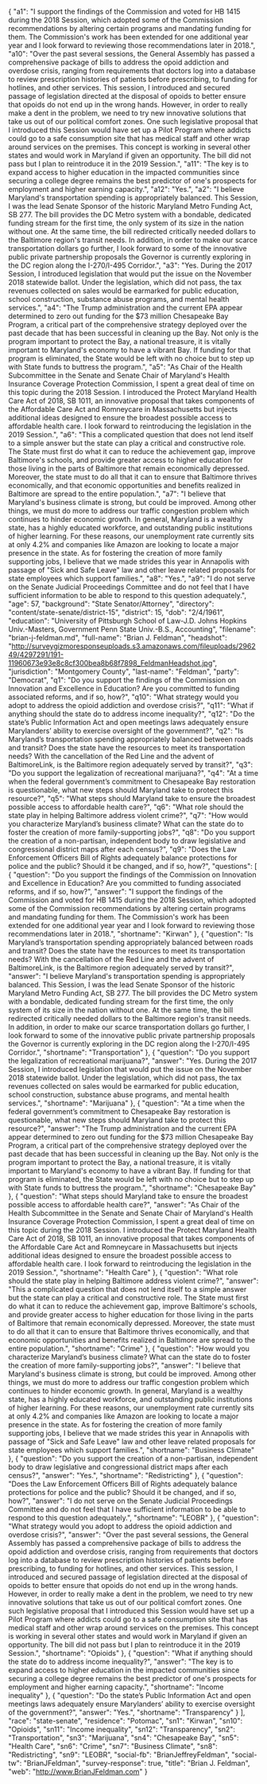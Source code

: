 {
  "a1": "I support the findings of the Commission and voted for HB 1415 during the 2018 Session, which adopted some of the Commission recommendations by altering certain programs and mandating funding for them. The Commission's work has been extended for one additional year year and I look forward to reviewing those recommendations later in 2018.",
  "a10": "Over the past several sessions, the General Assembly has passed a comprehensive package of bills to address the opoid addiction and overdose crisis, ranging from requirements that doctors log into a database to review prescription histories of patients before prescribing, to funding for hotlines, and other services. This session, I introduced and secured passage of legislation directed at the disposal of opoids to better ensure that opoids do not end up in the wrong hands. However, in order to really make a dent in the problem, we need to try new innovative solutions that take us out of our political comfort zones. One such legislative proposal that I introduced this Session would have set up a Pilot Program where addicts could go to a safe consumption site that has medical staff and other wrap around services on the premises. This concept is working in several other states and would work in Maryland if given an opportunity. The bill did not pass but I plan to reintroduce it in the 2019 Session.",
  "a11": "The key is to expand access to higher education in the impacted communities since securing a college degree remains the best predictor of one's prospects for employment and higher earning capacity.",
  "a12": "Yes.",
  "a2": "I believe Maryland's transportation spending is appropriately balanced. This Session, I was the lead Senate Sponsor of the historic Maryland Metro Funding Act, SB 277. The bill provides the DC Metro system with a bondable, dedicated funding stream for the first time, the only system of its size in the nation without one. At the same time, the bill redirected critically needed dollars to the Baltimore region's transit needs. In addition, in order to make our scarce transportation dollars go further, I look forward to some of the innovative public private partnership proposals the Governor is currently exploring in the DC region along the I-270/I-495 Corridor.",
  "a3": "Yes. During the 2017 Session, I introduced legislation that would put the issue on the November 2018 statewide ballot. Under the legislation, which did not pass, the tax revenues collected on sales would be earmarked for public education, school construction, substance abuse programs, and mental health services.",
  "a4": "The Trump administration and the current EPA appear determined to zero out funding for the $73 million Chesapeake Bay Program, a critical part of the comprehensive strategy deployed over the past decade that has been successful in cleaning up the Bay. Not only is the program important to protect the Bay, a national treasure, it is vitally important to Maryland's economy to have a vibrant Bay. If funding for that program is eliminated, the State would be left with no choice but to step up with State funds to buttress the program.",
  "a5": "As Chair of the Health Subcommittee in the Senate and Senate Chair of Maryland's Health Insurance Coverage Protection Commission, I spent a great deal of time on this topic during the 2018 Session. I introduced the Protect Maryland Health Care Act of 2018, SB 1011, an innovative proposal that takes components of the Affordable Care Act and Romneycare in Massachusetts but injects additional ideas designed to ensure the broadest possible access to affordable health care. I look forward to reintroducing the legislation in the 2019 Session.",
  "a6": "This a complicated question that does not lend itself to a simple answer but the state can play a critical and constructive role. The State must first do what it can to reduce the achievement gap, improve Baltimore's schools, and provide greater access to higher education for those living in the parts of Baltimore that remain economically depressed. Moreover, the state must to do all that it can to ensure that Baltimore thrives economically, and that economic opportunities and benefits realized in Baltimore are spread to the entire population.",
  "a7": "I believe that Maryland's business climate is strong, but could be improved. Among other things, we must do more to address our traffic congestion problem which continues to hinder economic growth. In general, Maryland is a wealthy state, has a highly educated workforce, and outstanding public institutions of higher learning. For these reasons, our unemployment rate currently sits at only 4.2% and companies like Amazon are looking to locate a major presence in the state. As for fostering the creation of more family supporting jobs, I believe that we made strides this year in Annapolis with passage of \"Sick and Safe Leave\" law and other leave related proposals for state employees which support families.",
  "a8": "Yes.",
  "a9": "I do not serve on the Senate Judicial Proceedings Committee and do not feel that I have sufficient information to be able to respond to this question adequately.",
  "age": 57,
  "background": "State Senator/Attorney",
  "directory": "content/state-senate/district-15",
  "district": 15,
  "dob": "2/4/1961",
  "education": "University of Pittsburgh School of Law-J.D. Johns Hopkins Univ.-Masters, Government Penn State Univ.-B.S., Accounting",
  "filename": "brian-j-feldman.md",
  "full-name": "Brian J. Feldman",
  "headshot": "http://surveygizmoresponseuploads.s3.amazonaws.com/fileuploads/296249/4297291/191-11960673e93e8c8cf300bea8b68f7898_FeldmanHeadshot.jpg",
  "jurisdiction": "Montgomery County",
  "last-name": "Feldman",
  "party": "Democrat",
  "q1": "Do you support the findings of the Commission on Innovation and Excellence in Education? Are you committed to funding associated reforms, and if so, how?",
  "q10": "What strategy would you adopt to address the opioid addiction and overdose crisis?",
  "q11": "What if anything should the state do to address income inequality?",
  "q12": "Do the state’s Public Information Act and open meetings laws adequately ensure Marylanders’ ability to exercise oversight of the government?",
  "q2": "Is Maryland’s transportation spending appropriately balanced between roads and transit? Does the state have the resources to meet its transportation needs? With the cancellation of the Red Line and the advent of BaltimoreLink, is the Baltimore region adequately served by transit?",
  "q3": "Do you support the legalization of recreational marijuana?",
  "q4": "At a time when the federal government’s commitment to Chesapeake Bay restoration is questionable, what new steps should Maryland take to protect this resource?",
  "q5": "What steps should Maryland take to ensure the broadest possible access to affordable health care?",
  "q6": "What role should the state play in helping Baltimore address violent crime?",
  "q7": "How would you characterize Maryland’s business climate? What can the state do to foster the creation of more family-supporting jobs?",
  "q8": "Do you support the creation of a non-partisan, independent body to draw legislative and congressional district maps after each census?",
  "q9": "Does the Law Enforcement Officers Bill of Rights adequately balance protections for police and the public? Should it be changed, and if so, how?",
  "questions": [
    {
      "question": "Do you support the findings of the Commission on Innovation and Excellence in Education? Are you committed to funding associated reforms, and if so, how?",
      "answer": "I support the findings of the Commission and voted for HB 1415 during the 2018 Session, which adopted some of the Commission recommendations by altering certain programs and mandating funding for them. The Commission's work has been extended for one additional year year and I look forward to reviewing those recommendations later in 2018.",
      "shortname": "Kirwan"
    },
    {
      "question": "Is Maryland’s transportation spending appropriately balanced between roads and transit? Does the state have the resources to meet its transportation needs? With the cancellation of the Red Line and the advent of BaltimoreLink, is the Baltimore region adequately served by transit?",
      "answer": "I believe Maryland's transportation spending is appropriately balanced. This Session, I was the lead Senate Sponsor of the historic Maryland Metro Funding Act, SB 277. The bill provides the DC Metro system with a bondable, dedicated funding stream for the first time, the only system of its size in the nation without one. At the same time, the bill redirected critically needed dollars to the Baltimore region's transit needs. In addition, in order to make our scarce transportation dollars go further, I look forward to some of the innovative public private partnership proposals the Governor is currently exploring in the DC region along the I-270/I-495 Corridor.",
      "shortname": "Transportation"
    },
    {
      "question": "Do you support the legalization of recreational marijuana?",
      "answer": "Yes. During the 2017 Session, I introduced legislation that would put the issue on the November 2018 statewide ballot. Under the legislation, which did not pass, the tax revenues collected on sales would be earmarked for public education, school construction, substance abuse programs, and mental health services.",
      "shortname": "Marijuana"
    },
    {
      "question": "At a time when the federal government’s commitment to Chesapeake Bay restoration is questionable, what new steps should Maryland take to protect this resource?",
      "answer": "The Trump administration and the current EPA appear determined to zero out funding for the $73 million Chesapeake Bay Program, a critical part of the comprehensive strategy deployed over the past decade that has been successful in cleaning up the Bay. Not only is the program important to protect the Bay, a national treasure, it is vitally important to Maryland's economy to have a vibrant Bay. If funding for that program is eliminated, the State would be left with no choice but to step up with State funds to buttress the program.",
      "shortname": "Chesapeake Bay"
    },
    {
      "question": "What steps should Maryland take to ensure the broadest possible access to affordable health care?",
      "answer": "As Chair of the Health Subcommittee in the Senate and Senate Chair of Maryland's Health Insurance Coverage Protection Commission, I spent a great deal of time on this topic during the 2018 Session. I introduced the Protect Maryland Health Care Act of 2018, SB 1011, an innovative proposal that takes components of the Affordable Care Act and Romneycare in Massachusetts but injects additional ideas designed to ensure the broadest possible access to affordable health care. I look forward to reintroducing the legislation in the 2019 Session.",
      "shortname": "Health Care"
    },
    {
      "question": "What role should the state play in helping Baltimore address violent crime?",
      "answer": "This a complicated question that does not lend itself to a simple answer but the state can play a critical and constructive role. The State must first do what it can to reduce the achievement gap, improve Baltimore's schools, and provide greater access to higher education for those living in the parts of Baltimore that remain economically depressed. Moreover, the state must to do all that it can to ensure that Baltimore thrives economically, and that economic opportunities and benefits realized in Baltimore are spread to the entire population.",
      "shortname": "Crime"
    },
    {
      "question": "How would you characterize Maryland’s business climate? What can the state do to foster the creation of more family-supporting jobs?",
      "answer": "I believe that Maryland's business climate is strong, but could be improved. Among other things, we must do more to address our traffic congestion problem which continues to hinder economic growth. In general, Maryland is a wealthy state, has a highly educated workforce, and outstanding public institutions of higher learning. For these reasons, our unemployment rate currently sits at only 4.2% and companies like Amazon are looking to locate a major presence in the state. As for fostering the creation of more family supporting jobs, I believe that we made strides this year in Annapolis with passage of \"Sick and Safe Leave\" law and other leave related proposals for state employees which support families.",
      "shortname": "Business Climate"
    },
    {
      "question": "Do you support the creation of a non-partisan, independent body to draw legislative and congressional district maps after each census?",
      "answer": "Yes.",
      "shortname": "Redistricting"
    },
    {
      "question": "Does the Law Enforcement Officers Bill of Rights adequately balance protections for police and the public? Should it be changed, and if so, how?",
      "answer": "I do not serve on the Senate Judicial Proceedings Committee and do not feel that I have sufficient information to be able to respond to this question adequately.",
      "shortname": "LEOBR"
    },
    {
      "question": "What strategy would you adopt to address the opioid addiction and overdose crisis?",
      "answer": "Over the past several sessions, the General Assembly has passed a comprehensive package of bills to address the opoid addiction and overdose crisis, ranging from requirements that doctors log into a database to review prescription histories of patients before prescribing, to funding for hotlines, and other services. This session, I introduced and secured passage of legislation directed at the disposal of opoids to better ensure that opoids do not end up in the wrong hands. However, in order to really make a dent in the problem, we need to try new innovative solutions that take us out of our political comfort zones. One such legislative proposal that I introduced this Session would have set up a Pilot Program where addicts could go to a safe consumption site that has medical staff and other wrap around services on the premises. This concept is working in several other states and would work in Maryland if given an opportunity. The bill did not pass but I plan to reintroduce it in the 2019 Session.",
      "shortname": "Opioids"
    },
    {
      "question": "What if anything should the state do to address income inequality?",
      "answer": "The key is to expand access to higher education in the impacted communities since securing a college degree remains the best predictor of one's prospects for employment and higher earning capacity.",
      "shortname": "Income inequality"
    },
    {
      "question": "Do the state’s Public Information Act and open meetings laws adequately ensure Marylanders’ ability to exercise oversight of the government?",
      "answer": "Yes.",
      "shortname": "Transparency"
    }
  ],
  "race": "state-senate",
  "residence": "Potomac",
  "sn1": "Kirwan",
  "sn10": "Opioids",
  "sn11": "Income inequality",
  "sn12": "Transparency",
  "sn2": "Transportation",
  "sn3": "Marijuana",
  "sn4": "Chesapeake Bay",
  "sn5": "Health Care",
  "sn6": "Crime",
  "sn7": "Business Climate",
  "sn8": "Redistricting",
  "sn9": "LEOBR",
  "social-fb": "BrianJeffreyFeldman",
  "social-tw": "BrianJFeldman",
  "survey-response": true,
  "title": "Brian J. Feldman",
  "web": "http://www.BrianJFeldman.com"
}
